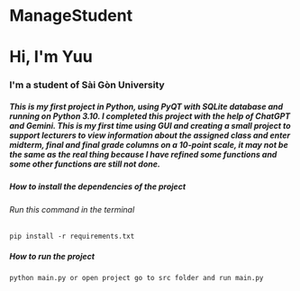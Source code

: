 # ManageStudent

# Hi, I'm Yuu

### I'm a student of Sài Gòn University

##### This is my first project in Python, using PyQT with SQLite database and running on Python 3.10. I completed this project with the help of ChatGPT and Gemini. This is my first time using GUI and creating a small project to support lecturers to view information about the assigned class and enter midterm, final and final grade columns on a 10-point scale, it may not be the same as the real thing because I have refined some functions and some other functions are still not done.

##### How to install the dependencies of the project 
###### Run this command in the terminal
```
pip install -r requirements.txt
```
##### How to run the project
```
python main.py or open project go to src folder and run main.py
```
